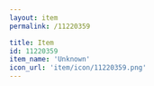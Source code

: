 ```yaml
---
layout: item
permalink: /11220359

title: Item
id: 11220359
item_name: 'Unknown'
icon_url: 'item/icon/11220359.png'
---
```

